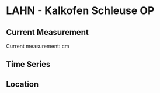 # LAHN - Kalkofen Schleuse OP

## Current Measurement

Current measurement: <Value topic="rivers/pegel-online/LAHN/Kalkofen-Schleuse-OP/measurementValue"/> cm

## Time Series

<TimeSeries topic="rivers/pegel-online/LAHN/Kalkofen-Schleuse-OP/measurementValue" period="week" />

## Location

<WorldMap>
  <Marker lat="50.31407163841189" lon="7.896350124812479" labelTopic="rivers/pegel-online/LAHN/Kalkofen-Schleuse-OP/measurementValue" />
</WorldMap>
